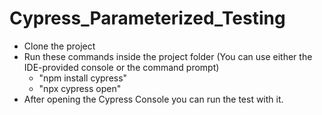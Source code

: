 # Cypress_Parameterized_Testing

 - Clone the project 
 - Run these commands inside the project folder (You can use either the
   IDE-provided console or the command prompt)
	 - "npm install cypress" 
	 - "npx cypress open"
 - After opening the Cypress Console you can run the test with it.
